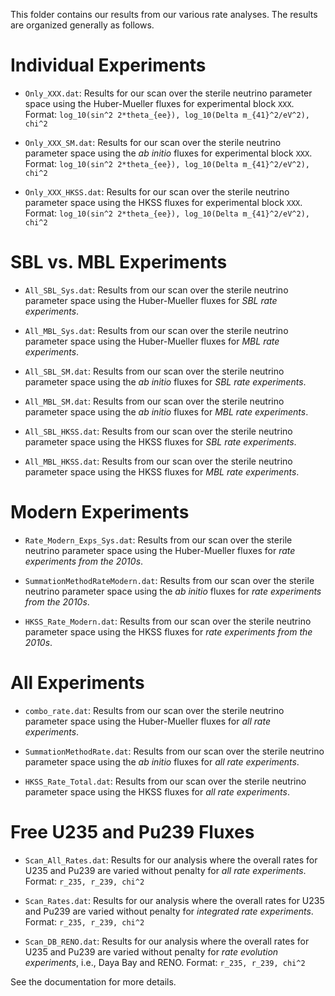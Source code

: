 This folder contains our results from our various rate analyses. The results are organized generally as follows.

Individual Experiments
=======================

* `Only_XXX.dat`: Results for our scan over the sterile neutrino parameter space using the Huber-Mueller fluxes for experimental block `XXX`. Format: `log_10(sin^2 2*theta_{ee}), log_10(Delta m_{41}^2/eV^2), chi^2`

* `Only_XXX_SM.dat`: Results for our scan over the sterile neutrino parameter space using the _ab initio_ fluxes for experimental block `XXX`. 
Format: `log_10(sin^2 2*theta_{ee}), log_10(Delta m_{41}^2/eV^2), chi^2`

* `Only_XXX_HKSS.dat`: Results for our scan over the sterile neutrino parameter space using the HKSS fluxes for experimental block `XXX`. 
Format: `log_10(sin^2 2*theta_{ee}), log_10(Delta m_{41}^2/eV^2), chi^2`

SBL vs. MBL Experiments
=======================

* `All_SBL_Sys.dat`: Results from our scan over the sterile neutrino parameter space using the Huber-Mueller fluxes for _SBL rate experiments_.

* `All_MBL_Sys.dat`: Results from our scan over the sterile neutrino parameter space using the Huber-Mueller fluxes for _MBL rate experiments_.

* `All_SBL_SM.dat`: Results from our scan over the sterile neutrino parameter space using the _ab initio_ fluxes for _SBL rate experiments_.

* `All_MBL_SM.dat`: Results from our scan over the sterile neutrino parameter space using the _ab initio_ fluxes for _MBL rate experiments_.

* `All_SBL_HKSS.dat`: Results from our scan over the sterile neutrino parameter space using the HKSS fluxes for _SBL rate experiments_.

* `All_MBL_HKSS.dat`: Results from our scan over the sterile neutrino parameter space using the HKSS fluxes for _MBL rate experiments_.

Modern Experiments
==================

* `Rate_Modern_Exps_Sys.dat`: Results from our scan over the sterile neutrino parameter space using the Huber-Mueller fluxes for _rate experiments from the 2010s_.

* `SummationMethodRateModern.dat`: Results from our scan over the sterile neutrino parameter space using the _ab initio_ fluxes for _rate experiments from the 2010s_.

* `HKSS_Rate_Modern.dat`: Results from our scan over the sterile neutrino parameter space using the HKSS fluxes for _rate experiments from the 2010s_.

All Experiments
===============

* `combo_rate.dat`: Results from our scan over the sterile neutrino parameter space using the Huber-Mueller fluxes for _all rate experiments_.

* `SummationMethodRate.dat`: Results from our scan over the sterile neutrino parameter space using the _ab initio_ fluxes for _all rate experiments_.

* `HKSS_Rate_Total.dat`: Results from our scan over the sterile neutrino parameter space using the HKSS fluxes for _all rate experiments_.

Free U235 and Pu239 Fluxes
==========================

* `Scan_All_Rates.dat`: Results for our analysis where the overall rates for U235 and Pu239 are varied without penalty for _all rate experiments_. Format: `r_235, r_239, chi^2`

* `Scan_Rates.dat`: Results for our analysis where the overall rates for U235 and Pu239 are varied without penalty for _integrated rate experiments_. Format: `r_235, r_239, chi^2`

* `Scan_DB_RENO.dat`: Results for our analysis where the overall rates for U235 and Pu239 are varied without penalty for _rate evolution experiments_, i.e., Daya Bay and RENO. Format: `r_235, r_239, chi^2`

See the documentation for more details.
